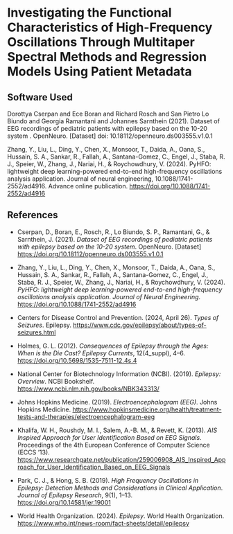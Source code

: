# Investigating the Functional Characteristics of High-Frequency Oscillations Through Multitaper Spectral Methods and Regression Models Using Patient Metadata


## Software Used
Dorottya Cserpan and Ece Boran and Richard Rosch and San Pietro Lo Biundo and Georgia Ramantani and Johannes Sarnthein (2021). Dataset of EEG recordings of pediatric patients with epilepsy based on the 10-20 system . OpenNeuro. [Dataset] doi: 10.18112/openneuro.ds003555.v1.0.1

Zhang, Y., Liu, L., Ding, Y., Chen, X., Monsoor, T., Daida, A., Oana, S., Hussain, S. A., Sankar, R., Fallah, A., Santana-Gomez, C., Engel, J., Staba, R. J., Speier, W., Zhang, J., Nariai, H., & Roychowdhury, V. (2024). PyHFO: lightweight deep learning-powered end-to-end high-frequency oscillations analysis application. Journal of neural engineering, 10.1088/1741-2552/ad4916. Advance online publication. https://doi.org/10.1088/1741-2552/ad4916

## References

- Cserpan, D., Boran, E., Rosch, R., Lo Biundo, S. P., Ramantani, G., & Sarnthein, J. (2021). *Dataset of EEG recordings of pediatric patients with epilepsy based on the 10-20 system*. OpenNeuro. [Dataset] https://doi.org/10.18112/openneuro.ds003555.v1.0.1

- Zhang, Y., Liu, L., Ding, Y., Chen, X., Monsoor, T., Daida, A., Oana, S., Hussain, S. A., Sankar, R., Fallah, A., Santana-Gomez, C., Engel, J., Staba, R. J., Speier, W., Zhang, J., Nariai, H., & Roychowdhury, V. (2024). *PyHFO: lightweight deep learning-powered end-to-end high-frequency oscillations analysis application*. *Journal of Neural Engineering*. https://doi.org/10.1088/1741-2552/ad4916

- Centers for Disease Control and Prevention. (2024, April 26). *Types of Seizures*. Epilepsy. https://www.cdc.gov/epilepsy/about/types-of-seizures.html

- Holmes, G. L. (2012). *Consequences of Epilepsy through the Ages: When is the Die Cast?* *Epilepsy Currents*, 12(4_suppl), 4–6. https://doi.org/10.5698/1535-7511-12.4s.4

- National Center for Biotechnology Information (NCBI). (2019). *Epilepsy: Overview*. NCBI Bookshelf. https://www.ncbi.nlm.nih.gov/books/NBK343313/

- Johns Hopkins Medicine. (2019). *Electroencephalogram (EEG)*. Johns Hopkins Medicine. https://www.hopkinsmedicine.org/health/treatment-tests-and-therapies/electroencephalogram-eeg

- Khalifa, W. H., Roushdy, M. I., Salem, A.-B. M., & Revett, K. (2013). *AIS Inspired Approach for User Identification Based on EEG Signals*. Proceedings of the 4th European Conference of Computer Science (ECCS ’13). https://www.researchgate.net/publication/259006908_AIS_Inspired_Approach_for_User_Identification_Based_on_EEG_Signals

- Park, C. J., & Hong, S. B. (2019). *High Frequency Oscillations in Epilepsy: Detection Methods and Considerations in Clinical Application*. *Journal of Epilepsy Research*, 9(1), 1–13. https://doi.org/10.14581/jer.19001

- World Health Organization. (2024). *Epilepsy*. World Health Organization. https://www.who.int/news-room/fact-sheets/detail/epilepsy








